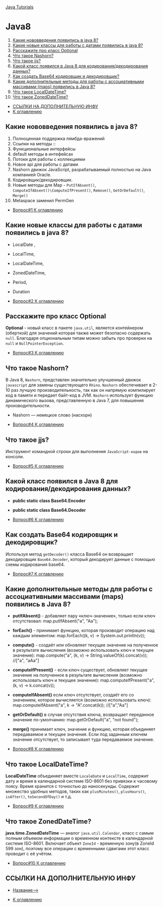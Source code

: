 [Java Tutorials](README.md)

# Java8
1) [Какие нововведения появились в java 8?](#Какие-нововведения-появились-в-java-8)
2) [Какие новые классы для работы с датами появились в java 8?](#Какие-новые-классы-для-работы-с-датами-появились-в-java-8)
3) [Расскажите про класс Optional](#Расскажите-про-класс-Optional)
4) [Что такое Nashorn?](#Что-такое-Nashorn)
5) [Что такое jjs?](#Что-такое-jjs)
6) [Какой класс появился в Java 8 для кодирования/декодирования данных?](#Какой-класс-появился-в-Java-8-для-кодирования-декодирования-данных)
7) [Как создать Base64 кодировщик и декодировщик?](#Как-создать-Base64-кодировщик-и-декодировщик)
8) [Какие дополнительные методы для работы с ассоциативными массивами (maps) появились в Java 8?](#Какие-дополнительные-методы-для-работы-с-ассоциативными-массивами-maps-появились-в-Java-8)
9) [Что такое LocalDateTime?](#Что-такое-LocalDateTime)
10) [Что такое ZonedDateTime?](#Что-такое-ZonedDateTime)
+ [ССЫЛКИ НА ДОПОЛНИТЕЛЬНУЮ ИНФУ](#ССЫЛКИ-НА-ДОПОЛНИТЕЛЬНУЮ-ИНФУ)
+ [К оглавлению](#Java8)


## Какие нововведения появились в java 8?
1) Полноценная поддержка лямбда-вражений
2) Ссылки на методы ::
3) Функциональные интерфейсы 
4) default методы в интефейсах 
5) Потоки для работы с коллекциями
6) Новое api для работы с датами 
7) Nashorn движок JavaScript, разрабатываемый полностью на Java компанией Oracle.
8) Кодировщик/декодировщик.
9) Новые методы для Map - `PutIfAbsent()`, `СomputeIfAbsent()\СomputeIfPresent()`, `Remove()`, `GetOrDefault()`, `Merge()`
10) Metaspace заменил PermGen
+ [Вопрос#1  К оглавлению](#Java8)

## Какие новые классы для работы с датами появились в java 8?
+ LocalDate , 
+ LocalTime, 
+ LocalDateTime, 
+ ZonedDateTime, 
+ Period, 
+ Duration

+ [Вопрос#2  К оглавлению](#Java8)

## Расскажите про класс Optional
__Optional__ - новый класс в пакете `java.util`, является контейнером (оберткой) для значений которая также может безопасно содержать `null`. Благодаря опциональным типам можно забыть про проверки на `null` и `NullPointerException`.
+ [Вопрос#3  К оглавлению](#Java8)

## Что такое Nashorn?
В Java 8, `Nashorn`, представлен значительно улучшенный движок `javascript` для замены существующего `Rhino`. `Nashorn` обеспечивает в 2-10 раз лучшую производительность, так как он напрямую компилирует код в памяти и передает байт-код в JVM. `Nashorn` использует функцию динамического вызова, представленную в Java 7, для повышения производительности.
* Nashorn — немецкое слово (насхорн)
+ [Вопрос#4  К оглавлению](#Java8)

## Что такое jjs?
Инструмент командной строки для выполнения `JavaScript-кодов` на консоли.
+ [Вопрос#5  К оглавлению](#Java8)

## Какой класс появился в Java 8 для кодирования/декодирования данных?
+ __public static class Base64.Encoder__ 
+ __public static class Base64.Decoder__

+ [Вопрос#6  К оглавлению](#Java8)

## Как создать Base64 кодировщик и декодировщик?
Используя метод `getDecoder()` класса Base64 он возвращает декодировщик `Base64.Decoder`, который декодирует данные с помощью схемы кодирования base64.
+ [Вопрос#7  К оглавлению](#Java8)

## Какие дополнительные методы для работы с ассоциативными массивами (maps) появились в Java 8?
+ __putIfAbsent()__ - добавляет пару «ключ-значение», только если ключ отсутствовал:
 map.putIfAbsent("a", "Aa");
+ __forEach()__ - принимает функцию, которая производит операцию над каждым элементом:
 map.forEach((k, v) -> System.out.println(v));
+ __compute()__ - создаёт или обновляет текущее значение на полученное в результате вычисления (возможно использовать ключ и текущее значение):
 map.compute("a", (k, v) -> String.valueOf(k).concat(v)); //["a", "aAa"]
+ __computeIfPresent()__ - если ключ существует, обновляет текущее значение на полученное в результате вычисления (возможно использовать ключ и текущее значение):
 map.computeIfPresent("a", (k, v) -> k.concat(v));
+ __computeIfAbsent()__ если ключ отсутствует, создаёт его со значением, которое вычисляется (возможно использовать ключ):
 map.computeIfAbsent("a", k -> "A".concat(k)); //["a","Aa"]
+ __getOrDefault()__ в случае отсутствия ключа, возвращает переданное значение по-умолчанию:
 map.getOrDefault("a", "not found");
+ __merge()__ принимает ключ, значение и функцию, которая объединяет передаваемое и текущее значения. Если под заданным ключем значение отсутствует, то записывает туда передаваемое значение.

+ [Вопрос#8  К оглавлению](#Java8)

## Что такое LocalDateTime?
__LocalDateTime__ объединяет вместе `LocaleDate` и `LocalTime`, содержит дату и время в календарной системе ISO-8601 без привязки к часовому поясу. Время хранится с точностью до наносекунды. Содержит множество удобных методов, таких как `plusMinutes()`, `plusHours()`, `isAfter()`, `toSecondOfDay()` и т.д.
+ [Вопрос#9  К оглавлению](#Java8)

## Что такое ZonedDateTime?
__java.time.ZonedDateTime__ — аналог `java.util.Calendar`, класс с самым полным объемом информации о временном контексте в календарной системе ISO-8601. Включает объект `ZoneId` - временную зону(в ZoneId 599 зон), поэтому все операции с временными сдвигами этот класс проводит с её учётом.
+ [Вопрос#10  К оглавлению](#Java8)



## ССЫЛКИ НА ДОПОЛНИТЕЛЬНУЮ ИНФУ
+ [Название-->]( Ссылка )

+ [К оглавлению](#Java8)
